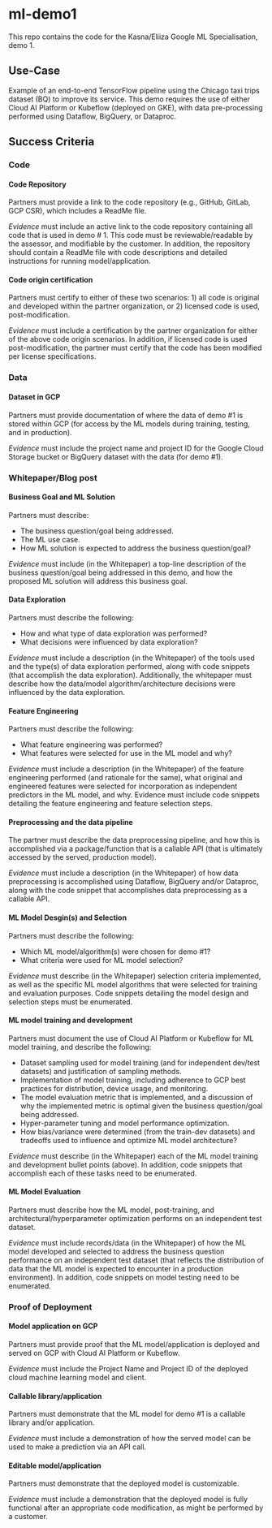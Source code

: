 # ml-demo1

This repo contains the code for the Kasna/Eliiza Google ML Specialisation, demo 1.

## Use-Case

Example of an end-to-end TensorFlow pipeline using the Chicago taxi trips dataset (BQ) to improve its service. This demo requires the use of either Cloud AI Platform or Kubeflow (deployed on GKE), with data pre-processing performed using Dataflow, BigQuery, or Dataproc.

## Success Criteria
### Code
#### Code Repository
Partners must provide a link to the code repository (e.g., GitHub, GitLab, GCP CSR), which includes a ReadMe file.

*Evidence* must include an active link to the code repository containing all code that is used in demo # 1. This code must be reviewable/readable by the assessor, and modifiable by the customer. In addition, the repository should contain a ReadMe file with code descriptions and detailed instructions for running model/application.

#### Code origin certification
Partners must certify to either of these two scenarios: 1) all code is original and developed within the partner organization, or 2) licensed code is used, post-modification.

*Evidence* must include a certification by the partner organization for either of the above code origin scenarios. In addition, if licensed code is used post-modification, the partner must certify that the code has been modified per license specifications.

### Data
#### Dataset in GCP
Partners must provide documentation of where the data of demo #1 is stored within GCP (for access by the ML models during training, testing, and in production).

*Evidence* must include the project name and project ID for the Google Cloud Storage bucket or BigQuery dataset with the data (for demo #1).

### Whitepaper/Blog post
#### Business Goal and ML Solution
Partners must describe:
* The business question/goal being addressed.
* The ML use case.
* How ML solution is expected to address the business question/goal?

*Evidence* must include (in the Whitepaper) a top-line description of the business question/goal being addressed in this demo, and how the proposed ML solution will address this business goal.

#### Data Exploration
Partners must describe the following:
* How and what type of data exploration was performed?
* What decisions were influenced by data exploration?

*Evidence* must include a description (in the Whitepaper) of the tools used and the type(s) of data exploration performed, along with code snippets (that accomplish the data exploration).  Additionally, the whitepaper must describe how the data/model algorithm/architecture decisions were influenced by the data exploration.

#### Feature Engineering
Partners must describe the following:
* What feature engineering was performed?
* What features were selected for use in the ML model and why?

*Evidence* must include a description (in the Whitepaper) of the feature engineering performed (and rationale for the same), what original and engineered features were selected for incorporation as independent predictors in the ML model, and why. Evidence must include code snippets detailing the feature engineering and feature selection steps.

#### Preprocessing and the data pipeline
The partner must describe the data preprocessing pipeline, and how this is accomplished via a package/function that is a callable API (that is ultimately accessed by the served, production model).

*Evidence* must include a description (in the Whitepaper) of how data preprocessing is accomplished using Dataflow, BigQuery and/or Dataproc, along with the code snippet that accomplishes data preprocessing as a callable API.

#### ML Model Desgin(s) and Selection
Partners must describe the following:
* Which ML model/algorithm(s) were chosen for demo #1?
* What criteria were used for ML model selection?

*Evidence* must describe (in the Whitepaper) selection criteria implemented, as well as the specific ML model algorithms that were selected for training and evaluation purposes. Code snippets detailing the model design and selection steps must be enumerated.

#### ML model training and development
Partners must document the use of Cloud AI Platform or Kubeflow for ML model training, and describe the following:
* Dataset sampling used for model training (and for independent dev/test datasets) and justification of sampling methods.
* Implementation of model training, including adherence to GCP best practices for distribution, device usage, and monitoring.
* The model evaluation metric that is implemented, and a discussion of why the implemented metric is optimal given the business question/goal being addressed.
* Hyper-parameter tuning and model performance optimization.
* How bias/variance were determined (from the train-dev datasets) and tradeoffs used to influence and optimize ML model architecture?

*Evidence* must describe (in the Whitepaper) each of the ML model training and development bullet points (above). In addition, code snippets that accomplish each of these tasks need to be enumerated.

#### ML Model Evaluation
Partners must describe how the ML model, post-training, and architectural/hyperparameter optimization performs on an independent test dataset.

*Evidence* must include records/data (in the Whitepaper) of how the ML model developed and selected to address the business question performance on an independent test dataset (that reflects the distribution of data that the ML model is expected to encounter in a production environment). In addition, code snippets on model testing need to be enumerated.

### Proof of Deployment
#### Model application on GCP 
Partners must provide proof that the ML model/application is deployed and served on GCP with Cloud AI Platform or Kubeflow.

*Evidence* must include the Project Name and Project ID of the deployed cloud machine learning model and client.

#### Callable library/application
Partners must demonstrate that the ML model for demo #1 is a callable library and/or application.

*Evidence* must include a demonstration of how the served model can be used to make a prediction via an API call.

#### Editable model/application
Partners must demonstrate that the deployed model is customizable.

*Evidence* must include a demonstration that the deployed model is fully functional after an appropriate code modification, as might be performed by a customer.







